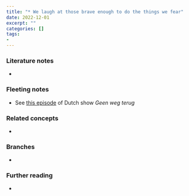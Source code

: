 ```yaml
---
title: "* We laugh at those brave enough to do the things we fear"
date: 2022-12-01
excerpt: ""
categories: []
tags:
-
---
```


### Literature notes
- 

### Fleeting notes
- See [this episode](https://www.gemistvoornmt.nl/aflevering/15329-geen-weg-terug-portugal-26-jun-2007) of Dutch show _Geen weg terug_

### Related concepts
- 

### Branches
- 

### Further reading
- 